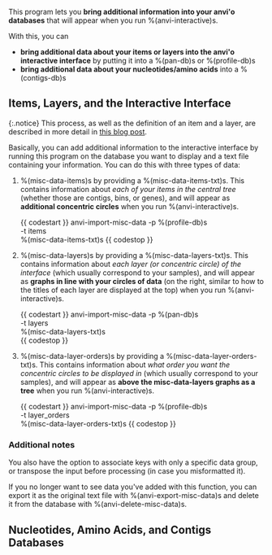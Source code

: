 This program lets you **bring additional information into your anvi'o databases** that will appear when you run %(anvi-interactive)s.   

With this, you can 
- **bring additional data about your items or layers into the anvi'o interactive interface** by putting it into a %(pan-db)s or %(profile-db)s
- **bring additional data about your nucleotides/amino acids** into a %(contigs-db)s 

## Items, Layers, and the Interactive Interface 

{:.notice}
This process, as well as the definition of an item and a layer, are described in more detail in [this blog post](http://merenlab.org/2017/12/11/additional-data-tables/#views-items-layers-orders-some-anvio-terminology). 

Basically, you can add additional information to the interactive interface by running this program on the database you want to display and a text file containing your information. You can do this with three types of data: 

1. %(misc-data-items)s by providing a %(misc-data-items-txt)s. This contains information about *each of your items in the central tree* (whether those are contigs, bins, or genes), and will appear as **additional concentric circles** when you run %(anvi-interactive)s. 

    {{ codestart }}
    anvi-import-misc-data -p %(profile-db)s \
                          -t items \
                          %(misc-data-items-txt)s 
    {{ codestop }}
        
2. %(misc-data-layers)s by providing a %(misc-data-layers-txt)s. This contains information about *each layer (or concentric circle) of the interface* (which usually correspond to your samples), and will appear as **graphs in line with your circles of data** (on the right, similar to how to the titles of each layer are displayed at the top) when you run %(anvi-interactive)s. 

    {{ codestart }}
    anvi-import-misc-data -p %(pan-db)s \
                          -t layers \
                          %(misc-data-layers-txt)s                               
    {{ codestop }}

3. %(misc-data-layer-orders)s by providing a %(misc-data-layer-orders-txt)s. This contains information about *what order you want the concentric circles to be displayed in*  (which usually correspond to your samples), and will appear as **above the misc-data-layers graphs as a tree** when you run %(anvi-interactive)s. 

    {{ codestart }}
    anvi-import-misc-data -p %(profile-db)s \
                          -t layer_orders \
                          %(misc-data-layer-orders-txt)s 
    {{ codestop }}
    
### Additional notes 

You also have the option to associate keys with only a specific data group, or transpose the input before processing (in case you misformatted it). 

If you no longer want to see data you've added with this function, you can export it as the original text file with %(anvi-export-misc-data)s and delete it from the database with %(anvi-delete-misc-data)s.

## Nucleotides, Amino Acids, and Contigs Databases



